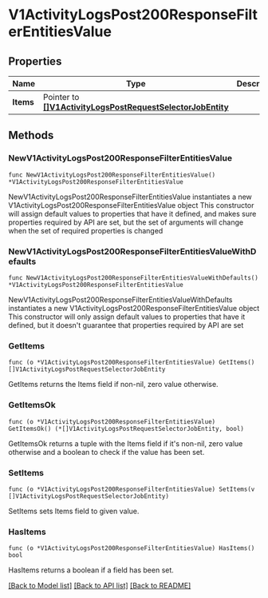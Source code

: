# V1ActivityLogsPost200ResponseFilterEntitiesValue

## Properties

Name | Type | Description | Notes
------------ | ------------- | ------------- | -------------
**Items** | Pointer to [**[]V1ActivityLogsPostRequestSelectorJobEntity**](V1ActivityLogsPostRequestSelectorJobEntity.md) |  | [optional] 

## Methods

### NewV1ActivityLogsPost200ResponseFilterEntitiesValue

`func NewV1ActivityLogsPost200ResponseFilterEntitiesValue() *V1ActivityLogsPost200ResponseFilterEntitiesValue`

NewV1ActivityLogsPost200ResponseFilterEntitiesValue instantiates a new V1ActivityLogsPost200ResponseFilterEntitiesValue object
This constructor will assign default values to properties that have it defined,
and makes sure properties required by API are set, but the set of arguments
will change when the set of required properties is changed

### NewV1ActivityLogsPost200ResponseFilterEntitiesValueWithDefaults

`func NewV1ActivityLogsPost200ResponseFilterEntitiesValueWithDefaults() *V1ActivityLogsPost200ResponseFilterEntitiesValue`

NewV1ActivityLogsPost200ResponseFilterEntitiesValueWithDefaults instantiates a new V1ActivityLogsPost200ResponseFilterEntitiesValue object
This constructor will only assign default values to properties that have it defined,
but it doesn't guarantee that properties required by API are set

### GetItems

`func (o *V1ActivityLogsPost200ResponseFilterEntitiesValue) GetItems() []V1ActivityLogsPostRequestSelectorJobEntity`

GetItems returns the Items field if non-nil, zero value otherwise.

### GetItemsOk

`func (o *V1ActivityLogsPost200ResponseFilterEntitiesValue) GetItemsOk() (*[]V1ActivityLogsPostRequestSelectorJobEntity, bool)`

GetItemsOk returns a tuple with the Items field if it's non-nil, zero value otherwise
and a boolean to check if the value has been set.

### SetItems

`func (o *V1ActivityLogsPost200ResponseFilterEntitiesValue) SetItems(v []V1ActivityLogsPostRequestSelectorJobEntity)`

SetItems sets Items field to given value.

### HasItems

`func (o *V1ActivityLogsPost200ResponseFilterEntitiesValue) HasItems() bool`

HasItems returns a boolean if a field has been set.


[[Back to Model list]](../README.md#documentation-for-models) [[Back to API list]](../README.md#documentation-for-api-endpoints) [[Back to README]](../README.md)


